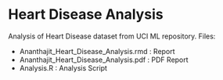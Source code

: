 # Heart Disease Analysis
Analysis of Heart Disease dataset from UCI ML repository.
Files:
* Ananthajit_Heart_Disease_Analysis.rmd : Report
* Ananthajit_Heart_Disease_Analysis.pdf : PDF Report
* Analysis.R : Analysis Script
